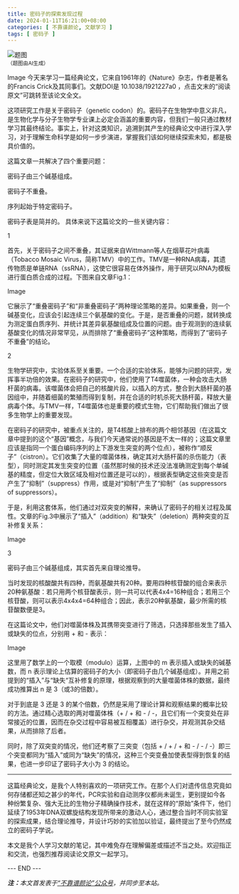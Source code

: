 ```yaml
---
title: 密码子的探索发现过程
date: 2024-01-11T16:21:00+08:00
categories: [ 不靠谱颜论, 文献学习 ]
tags: [ 密码子 ]
---
```


<div class="p-3 text-center">
  <img class="img-fluid" src="/images/2024/0111/01.png" alt="题图" style="max-width:640px">
  <div><small>（题图由AI生成）</small></div>
</div>

Image
今天来学习一篇经典论文，它来自1961年的《Nature》杂志，作者是著名的Francis Crick及其同事们。文献DOI是 10.1038/1921227a0 ，点击文末的“阅读原文”可跳转至该论文全文。

这项研究工作是关于密码子（genetic codon）的。密码子在生物学中意义非凡，是生物化学与分子生物学专业课上必定会涵盖的重要内容，但我们一般只通过教材学习其最终结论。事实上，针对这类知识，追溯到其产生的经典论文中进行深入学习，对于理解生命科学是如何一步步演进，掌握我们该如何继续探索未知，都是极具价值的。

这篇文章一共解决了四个重要问题：

密码子由三个碱基组成。

密码子不重叠。

序列起始于特定密码子。

密码子表是简并的。
具体来说下这篇论文的一些关键内容：

1

首先，关于密码子之间不重叠，其证据来自Wittmann等人在烟草花叶病毒（Tobacco Mosaic Virus，简称TMV）中的工作。TMV是一种RNA病毒，其遗传物质是单链RNA（ssRNA），这使它很容易在体外操作，用于研究以RNA为模板进行蛋白质合成的过程。下图来自文章Fig.1：

Image

它展示了“重叠密码子”和“非重叠密码子”两种理论策略的差异。如果重叠，则一个碱基变化，应该会引起连续三个氨基酸的变化。于是，是否重叠的问题，就转换成为测定蛋白质序列、并统计其差异氨基酸组成及位置的问题。由于观测到的连续氨基酸变化的情况非常罕见，从而排除了“重叠密码子”这种策略，而得到了“密码子不重叠”的结论。

2

生物学研究中，实验体系至关重要。一个合适的实验体系，能够为问题的研究，发挥事半功倍的效果。在密码子的研究中，他们使用了T4噬菌体，一种会攻击大肠杆菌的病毒。该噬菌体会把自己的核酸片段，以插入的方式，整合到大肠杆菌的基因组中，并随着细菌的繁殖而得到复制，并在合适的时机杀死大肠杆菌，释放大量病毒个体。与TMV一样，T4噬菌体也是重要的模式生物，它们帮助我们做出了很多生物学上的重要发现。

在密码子的研究中，被重点关注的，是T4核酸上排布的两个相邻基因（在这篇文章中提到的这个“基因”概念，与我们今天通常说的基因是不太一样的；这篇文章里应该是指同一个蛋白编码序列的上下游发生突变的两个位点），被称作“顺反子”（cistron）。它们收集了大量的噬菌体株，确定其对大肠杆菌的杀伤能力（表型），同时测定其发生突变的位置（虽然那时候的技术还没法准确测定到每个单碱基的精度，但定位大致区域及相对位置还是可以的），根据表型确定这些突变是否产生了“抑制”（suppress）作用，或是对“抑制”产生了“抑制”（as suppressors of suppressors）。

于是，利用这套体系，他们通过对双突变的解释，来确认了密码子的相关过程及属性。文章的Fig.3中展示了“插入”（addition）和“缺失”（deletion）两种突变的互补修复关系：

Image

3

密码子由三个碱基组成，其实首先来自理论推导。

当时发现的核酸酸共有四种，而氨基酸共有20种。要用四种核苷酸的组合来表示20种氨基酸：若只用两个核苷酸表示，则一共可以代表4x4=16种组合；若用三个核苷酸，则可以表示4x4x4=64种组合；因此，表示20种氨基酸，最少所需的核苷酸数便是3。

在这篇论文中，他们对噬菌体株及其携带突变进行了筛选，只选择那些发生了插入或缺失的位点，分别用 + 和 - 表示：

Image

这里用了数学上的一个取模（modulo）运算，上图中的 m 表示插入或缺失的碱基数，而 n 表示理论上估算的密码子的大小（即密码子由几个碱基组成）。并用之前提到的“插入”与“缺失“互补修复的原理，根据观察到的大量噬菌体株的数据，最终成功推算出 n 是 3（或3的倍数）。

对于到底是 3 还是 3 的某个倍数，仍然是采用了理论计算和观察结果的概率比较的方法。通过精心选取的两对噬菌体株（+ / + 和 - / -，且它们有一个突变处在非常接近的位置，因而在杂交过程中容易被互相覆盖）进行杂交，并观测其杂交结果，从而排除了后者。

同时，除了双突变的情况，他们还考察了三突变（包括 + / + / + 和 - / - / -）即三个突变都同为“插入”或同为“缺失”的情况，这种三个突变叠加使表型得到恢复的结果，也进一步印证了密码子大小为 3 的结论。

-----

这篇经典论文，是我个人特别喜欢的一项研究工作。在那个人们对遗传信息究竟如何存储都还知之甚少的年代，PCR实验和自动测序仪都尚未诞生，更别提如今各种纷繁复杂、强大无比的生物分子精确操作技术，就在这样的“原始”条件下，他们延续了1953年DNA双螺旋结构发现所带来的激动人心，通过整合当时不同实验室的探索成果，结合理论推导，并设计巧妙的实验加以验证，最终提出了至今仍然成立的密码子学说。

本文是我个人学习文献的笔记，其中难免存在理解偏差或描述不当之处。欢迎指正和交流，也强烈推荐阅读论文原文一起学习。

<div class="p-5 text-center">--- END ---</div>

<i><b>注：</b>本文首发表于[“不靠谱颜论”公众号](https://mp.weixin.qq.com/s/Q_RxDXtaDne8KKLBwRlHCA)，并同步至本站。</i>
